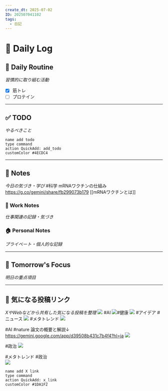 ```yaml
---
create_dt: 2025-07-02
ID: 202507041102
tags:
  - 日記
---
```


# 📅 Daily Log

## 💪 Daily Routine
*習慣的に取り組む活動*

- [x] 筋トレ
- [ ] プロテイン

---

## ✅ TODO
*やるべきこと*

```button
name add todo
type command
action QuickAdd: add_todo
customColor #4ECDC4
```

---

## 📝 Notes
*今日の気づき・学び*
#科学
mRNAワクチンの仕組み
https://g.co/gemini/share/fb299073b179
[[mRNAワクチンとは]]
### 💼 Work Notes
*仕事関連の記録・気づき*



### 🏠 Personal Notes  
*プライベート・個人的な記録*



---

## 🎯 Tomorrow's Focus
*明日の重点項目*

---

## 🔗 気になる投稿リンク
*XやWebなどから共有した気になる投稿を整理*
![](https://x.com/oreteki_douga/status/1940924767374295345?s=46)
#AI 
![](https://x.com/ai_database/status/1940742814901608936?s=61)#健康 
![](https://x.com/yfuruse/status/1940676196783788364?s=61)
#アイデア #ニュース 
![](https://x.com/taziku_co/status/1940717630010388872?s=61)
#メタトレンド 
![](https://x.com/goroman/status/1940924724001100188?s=61)

#AI #nature
論文の概要と解説↓
https://gemini.google.com/app/d39508b431c7b4f4?hl=ja
![](https://x.com/momentumyy/status/1940609347975106734?s=61)

#政治
![](https://x.com/kazuneiwasa/status/1940671193180524890?s=61)

#メタトレンド #政治   
![](https://x.com/kazuya78/status/1940577175641694501?s=12)
```button
name add X link
type command
action QuickAdd: x_link
customColor #1DA1F2
```
